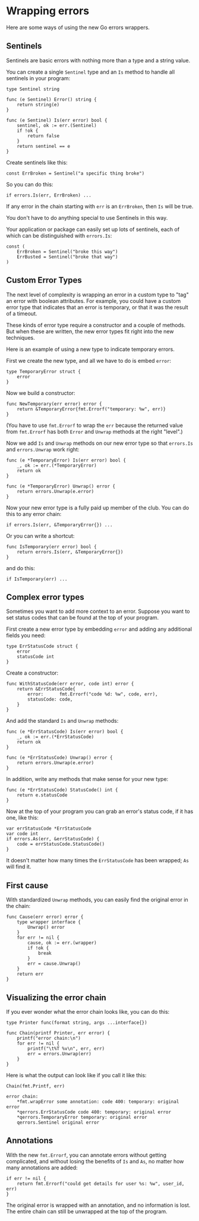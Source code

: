 # Wrapping errors

Here are some ways of using the new Go errors wrappers.

## Sentinels

Sentinels are basic errors with nothing more than a type and a string value.

You can create a single `Sentinel` type and an `Is` method to handle all sentinels in your program:

```
type Sentinel string

func (e Sentinel) Error() string {
	return string(e)
}

func (e Sentinel) Is(err error) bool {
	sentinel, ok := err.(Sentinel)
	if !ok {
		return false
	}
	return sentinel == e
}
```

Create sentinels like this:

```
const ErrBroken = Sentinel("a specific thing broke")
```

So you can do this:

```
if errors.Is(err, ErrBroken) ...
```

If any error in the chain starting with `err` is an `ErrBroken`, then `Is` will be true.

You don't have to do anything special to use Sentinels in this way.

Your application or package can easily set up lots of sentinels, each of which can be distinguished with `errors.Is`:

```
const (
    ErrBroken = Sentinel("broke this way")
    ErrBusted = Sentinel("broke that way")
)
```

## Custom Error Types

The next level of complexity is wrapping an error in a custom type to "tag" an error with boolean attributes.
For example, you could have a custom error type that indicates that an error is temporary, or that it was the result of a timeout.

These kinds of error type require a constructor and a couple of methods.
But when these are written, the new error types fit right into the new techniques.

Here is an example of using a new type to indicate temporary errors.

First we create the new type, and all we have to do is embed `error`:

```
type TemporaryError struct {
    error
}
```

Now we build a constructor:

```
func NewTemporary(err error) error {
    return &TemporaryError{fmt.Errorf("temporary: %w", err)}
}
```
(You have to use `fmt.Errorf` to wrap the `err` because the returned value from `fmt.Errorf` has both `Error` and `Unwrap` methods at the right "level".)

Now we add `Is` and `Unwrap` methods on our new error type so that `errors.Is` and `errors.Unwrap` work right:

```
func (e *TemporaryError) Is(err error) bool {
	_, ok := err.(*TemporaryError)
	return ok
}

func (e *TemporaryError) Unwrap() error {
	return errors.Unwrap(e.error)
}
```

Now your new error type is a fully paid up member of the club.
You can do this to any error chain:

```
if errors.Is(err, &TemporaryError{}) ...
```

Or you can write a shortcut:

```
func IsTemporary(err error) bool {
	return errors.Is(err, &TemporaryError{})
}
```

and do this:

```
if IsTemporary(err) ...
```

## Complex error types

Sometimes you want to add more context to an error.
Suppose you want to set status codes that can be found at the top of your program.

First create a new error type by embedding `error` and adding any additional fields you need:

```
type ErrStatusCode struct {
	error
	statusCode int
}
```

Create a constructor:

```
func WithStatusCode(err error, code int) error {
	return &ErrStatusCode{
		error:      fmt.Errorf("code %d: %w", code, err),
		statusCode: code,
	}
}
```

And add the standard `Is` and `Unwrap` methods:

```
func (e *ErrStatusCode) Is(err error) bool {
	_, ok := err.(*ErrStatusCode)
	return ok
}

func (e *ErrStatusCode) Unwrap() error {
	return errors.Unwrap(e.error)
}
```

In addition, write any methods that make sense for your new type:

```
func (e *ErrStatusCode) StatusCode() int {
	return e.statusCode
}
```

Now at the top of your program you can grab an error's status code, if it has one, like this:

```
var errStatusCode *ErrStatusCode
var code int
if errors.As(err, &errStatusCode) {
    code = errStatusCode.StatusCode()
}
```

It doesn't matter how many times the `ErrStatusCode` has been wrapped; `As` will find it.
## First cause

With standardized `Unwrap` methods, you can easily find the original error in the chain:

```
func Cause(err error) error {
	type wrapper interface {
		Unwrap() error
	}
	for err != nil {
		cause, ok := err.(wrapper)
		if !ok {
			break
		}
		err = cause.Unwrap()
	}
	return err
}
```

## Visualizing the error chain

If you ever wonder what the error chain looks like, you can do this:

```
type Printer func(format string, args ...interface{})

func Chain(printf Printer, err error) {
	printf("error chain:\n")
	for err != nil {
		printf("\t%T %v\n", err, err)
		err = errors.Unwrap(err)
	}
}
```

Here is what the output can look like if you call it like this:

```
Chain(fmt.Printf, err)
```

```
error chain:
    *fmt.wrapError some annotation: code 400: temporary: original error
    *qerrors.ErrStatusCode code 400: temporary: original error
    *qerrors.TemporaryError temporary: original error
    qerrors.Sentinel original error
```

## Annotations

With the new `fmt.Errorf`, you can annotate errors without getting complicated, and without losing the benefits of `Is` and `As`, no matter how many annotations are added:

```
if err != nil {
    return fmt.Errorf("could get details for user %s: %w", user_id, err)
}
```

The original error is wrapped with an annotation, and no information is lost.
The entire chain can still be unwrapped at the top of the program.